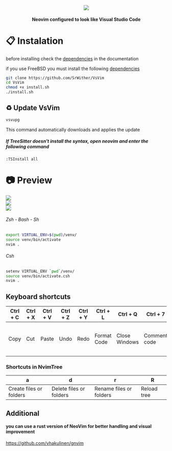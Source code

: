 <p align="center">
  <img src="https://user-images.githubusercontent.com/59105868/147696668-8b35cba4-f27e-4cad-b901-6757a93d1ba8.png" />
</p>
<h4 align="center">Neovim configured to look like Visual Studio Code</h1>

# :clipboard: Instalation
before installing check the [dependencies](https://github.com/SrWither/VsVim/blob/main/docs/dependencies.md#general) in the documentation

if you use FreeBSD you must install the following [dependencies](https://github.com/SrWither/VsVim/blob/main/docs/dependencies.md#freebsd)
```sh
git clone https://github.com/SrWither/VsVim
cd VsVim
chmod +x install.sh
./install.sh
```
## :recycle: Update VsVim
```sh
vsvupg
```
This command automatically downloads and applies the update

##### If TreeSitter doesn't install the syntax, open neovim and enter the following command
```
:TSInstall all
```
# :camera: Preview
<kbd>
  <img src="https://user-images.githubusercontent.com/59105868/151883952-b382c2a2-5518-472e-b26e-3d3ec93f55a0.png">
</kbd>
<br>
<kbd>
  <img src="https://user-images.githubusercontent.com/59105868/151883481-0b167c1d-2637-4b92-ad09-b96129d0c693.png">
</kbd>
<br>
<kbd>
  <img src="https://user-images.githubusercontent.com/59105868/151883719-d0099f3b-1e51-4de9-a5eb-ae4ebd1b918b.png">
</kbd>

###### Zsh - Bash - Sh
```sh
export VIRTUAL_ENV=$(pwd)/venv/
source venv/bin/activate
nvim .
```
###### Csh
```sh
setenv VIRTUAL_ENV `pwd`/venv/
source venv/bin/activate.csh
nvim .
```

## Keyboard shortcuts

| Ctrl + C | Ctrl + X | Ctrl + V | Ctrl + Z | Ctrl + Y | Ctrl + L | Ctrl + Q | Ctrl + 7 | F2 | F3 | Ctrl + S | Ctrl + F | Ctrl + B | Ctrl + T | Tab |
| ----- | ----- | ---- | ---- | ---- | ---- | ---- | ---- | ---- | ---- | ---- | ---- | ---- | ---- | ---- |
|  Copy | Cut | Paste | Undo | Redo | Format Code | Close Windows | Comment code | Toggle Nvim-Tree | Open Dashboard | Save File | Search words in the project | Open file browser | Open Terminal | to change the element in the code completion |

### Shortcuts in NvimTree
| a | d | r | R |
| ----- | ----- | ----- | ----- |
| Create files or folders| Delete files or folders | Rename files or folders | Reload tree |

## Additional

#### you can use a rust version of NeoVim for better handling and visual improvement
https://github.com/vhakulinen/gnvim
